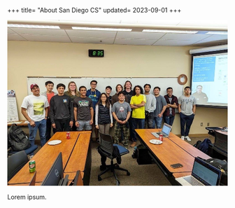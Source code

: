 +++
title= "About San Diego CS"
updated= 2023-09-01
+++

![Group photo from 20XX](/static/assets/team-photo_legacy.jpg)

Lorem ipsum.
